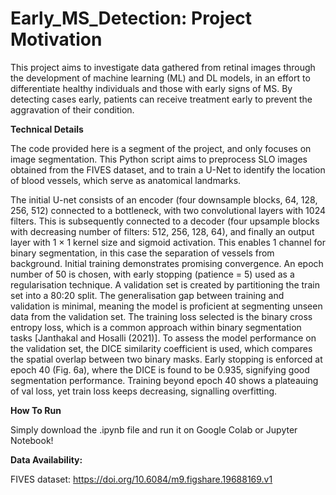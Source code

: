 # Early_MS_Detection: Project Motivation
This project aims to investigate data gathered from retinal images through the development of machine learning (ML) and DL models, in an effort to differentiate healthy individuals and those with early signs of MS. By detecting cases early, patients can receive
treatment early to prevent the aggravation of their condition.

**Technical Details**

The code provided here is a segment of the project, and only focuses on image segmentation. This Python script aims to preprocess SLO images obtained from the FIVES dataset, and to train a U-Net to identify the location of blood vessels, which serve as anatomical landmarks.

The initial U-net consists of an encoder (four downsample blocks, 64, 128, 256, 512) connected
to a bottleneck, with two convolutional layers with 1024 filters. This is subsequently connected
to a decoder (four upsample blocks with decreasing number of filters: 512, 256, 128, 64), and
finally an output layer with 1 × 1 kernel size and sigmoid activation. This enables 1 channel
for binary segmentation, in this case the separation of vessels from background.
Initial training demonstrates promising convergence. An epoch number of 50 is chosen, with
early stopping (patience = 5) used as a regularisation technique. A validation set is created
by partitioning the train set into a 80:20 split. The generalisation gap between training and
validation is minimal, meaning the model is proficient at segmenting unseen data from the
validation set. The training loss selected is the binary cross entropy loss, which is a common
approach within binary segmentation tasks [Janthakal and Hosalli (2021)].
To assess the model performance on the validation set, the DICE similarity coefficient is used,
which compares the spatial overlap between two binary masks. Early stopping is enforced
at epoch 40 (Fig. 6a), where the DICE is found to be 0.935, signifying good segmentation
performance. Training beyond epoch 40 shows a plateauing of val loss, yet train loss keeps
decreasing, signalling overfitting.



**How To Run**

Simply download the .ipynb file and run it on Google Colab or Jupyter Notebook!

**Data Availability:**

FIVES dataset:  https://doi.org/10.6084/m9.figshare.19688169.v1
